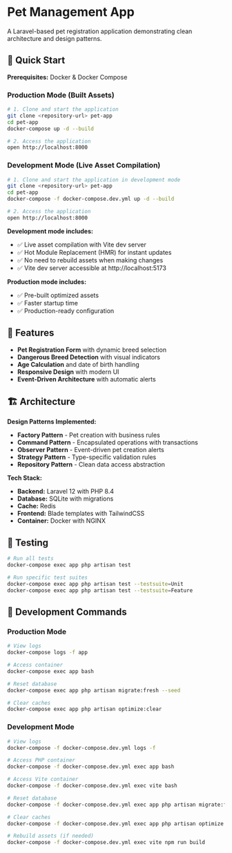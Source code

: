 # Pet Management App

A Laravel-based pet registration application demonstrating clean architecture and design patterns.

## 🚀 Quick Start

**Prerequisites:** Docker & Docker Compose

### Production Mode (Built Assets)
```bash
# 1. Clone and start the application
git clone <repository-url> pet-app
cd pet-app
docker-compose up -d --build

# 2. Access the application
open http://localhost:8000
```

### Development Mode (Live Asset Compilation)
```bash
# 1. Clone and start the application in development mode
git clone <repository-url> pet-app
cd pet-app
docker-compose -f docker-compose.dev.yml up -d --build

# 2. Access the application
open http://localhost:8000
```

**Development mode includes:**
- ✅ Live asset compilation with Vite dev server
- ✅ Hot Module Replacement (HMR) for instant updates
- ✅ No need to rebuild assets when making changes
- ✅ Vite dev server accessible at http://localhost:5173

**Production mode includes:**
- ✅ Pre-built optimized assets
- ✅ Faster startup time
- ✅ Production-ready configuration

## 🎯 Features

- **Pet Registration Form** with dynamic breed selection
- **Dangerous Breed Detection** with visual indicators
- **Age Calculation** and date of birth handling
- **Responsive Design** with modern UI
- **Event-Driven Architecture** with automatic alerts

## 🏗️ Architecture

**Design Patterns Implemented:**
- **Factory Pattern** - Pet creation with business rules
- **Command Pattern** - Encapsulated operations with transactions
- **Observer Pattern** - Event-driven pet creation alerts
- **Strategy Pattern** - Type-specific validation rules
- **Repository Pattern** - Clean data access abstraction

**Tech Stack:**
- **Backend:** Laravel 12 with PHP 8.4
- **Database:** SQLite with migrations
- **Cache:** Redis
- **Frontend:** Blade templates with TailwindCSS
- **Container:** Docker with NGINX

## 🧪 Testing

```bash
# Run all tests
docker-compose exec app php artisan test

# Run specific test suites
docker-compose exec app php artisan test --testsuite=Unit
docker-compose exec app php artisan test --testsuite=Feature
```

## 🔧 Development Commands

### Production Mode
```bash
# View logs
docker-compose logs -f app

# Access container
docker-compose exec app bash

# Reset database
docker-compose exec app php artisan migrate:fresh --seed

# Clear caches
docker-compose exec app php artisan optimize:clear
```

### Development Mode
```bash
# View logs
docker-compose -f docker-compose.dev.yml logs -f

# Access PHP container
docker-compose -f docker-compose.dev.yml exec app bash

# Access Vite container
docker-compose -f docker-compose.dev.yml exec vite bash

# Reset database
docker-compose -f docker-compose.dev.yml exec app php artisan migrate:fresh --seed

# Clear caches
docker-compose -f docker-compose.dev.yml exec app php artisan optimize:clear

# Rebuild assets (if needed)
docker-compose -f docker-compose.dev.yml exec vite npm run build
```